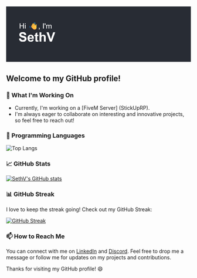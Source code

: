 [![Banner](https://github.com/SVRECCO/SVRECCO/raw/main/header.png)](https://github.com/SVRECCO/SVRECCO)
## Welcome to my GitHub profile!


### 🔭 What I'm Working On

- Currently, I'm working on a [FiveM Server] (StickUpRP).
- I'm always eager to collaborate on interesting and innovative projects, so feel free to reach out!

### 🌱 Programming Languages


![Top Langs](https://github-readme-stats.vercel.app/api/top-langs/?username=SVRECCO&show_icons=true&theme=onedark&layout=compact)

### 📈 GitHub Stats


[![SethV's GitHub stats](https://github-readme-stats.vercel.app/api?username=SVRECCO&show_icons=true&theme=onedark&show=stars,commits,issues,contribs)](https://github.com/SVRECCO/github-readme-stats)

### 📊 GitHub Streak

I love to keep the streak going! Check out my GitHub Streak:

[![GitHub Streak](http://github-readme-streak-stats.herokuapp.com?user=SVRECCO&theme=onedark)](https://git.io/streak-stats)

### 📫 How to Reach Me

You can connect with me on [LinkedIn](https://www.linkedin.com/in/therealsethv/) and [Discord](Discord.gg/SVRECCO). Feel free to drop me a message or follow me for updates on my projects and contributions.

Thanks for visiting my GitHub profile! 😄
